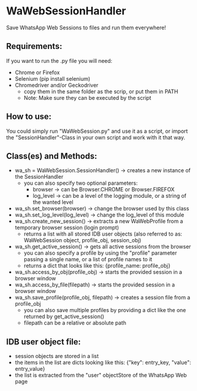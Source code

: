 # WaWebSessionHandler

Save WhatsApp Web Sessions to files and run them everywhere! 

## Requirements:

If you want to run the .py file you will need:
- Chrome or Firefox
- Selenium (pip install selenium)
- Chromedriver and/or Geckodriver
    - copy them in the same folder as the scrip, or put them in PATH
    - Note: Make sure they can be executed by the script

## How to use:

You could simply run "WaWebSession.py" and use it as a script, or import the "SessionHandler"-Class in your own script and work with it that way.

## Class(es) and Methods:

- wa_sh = WaWebSession.SessionHandler() -> creates a new instance of the SessionHandler
    - you can also specify two optional parameters:
        - browser -> can be Browser.CHROME or Browser.FIREFOX
        - log_level -> can be a level of the logging module, or a string of the wanted level
- wa_sh.set_browser(browser) -> change the browser used by this class
- wa_sh.set_log_level(log_level) -> change the log_level of this module
- wa_sh.create_new_session() -> extracts a new WaWebProfile from a temporary browser session (login prompt)
    - returns a list with all stored IDB user objects (also referred to as: WaWebSession object, profile_obj,
      session_obj)
- wa_sh.get_active_session() -> gets all active sessions from the browser
    - you can also specify a profile by using the "profile" parameter passing a single name, or a list of profile names
      to it
    - returns a dict that looks like this: {profile_name: profile_obj}
- wa_sh.access_by_obj(profile_obj) -> starts the provided session in a browser window
- wa_sh.access_by_file(filepath) -> starts the provided session in a browser window
- wa_sh.save_profile(profile_obj, filepath) -> creates a session file from a profile_obj
    - you can also save multiple profiles by providing a dict like the one returned by get_active_session()
    - filepath can be a relative or absolute path
 
## IDB user object file:

- session objects are stored in a list
- the items in the list are dicts looking like this: {"key": entry_key, "value": entry_value}
- the list is extracted from the "user" objectStore of the WhatsApp Web page
